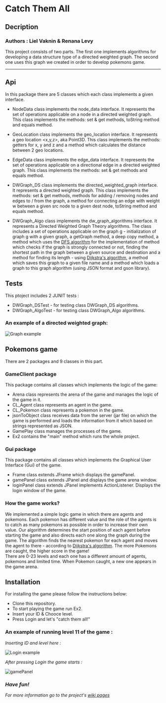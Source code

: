 # Catch Them All 

## Decription
### Authors : Liel Vaknin & Renana Levy

This project consists of two parts.
The first one implements algorithms for developing a data structure type of a directed weighted graph.
The second one uses this graph we created in order to develop pokemons game.

---
## Api

 In this package there are 5 classes which each class implements a given interface.

* NodeData class implements the node_data interface.
It represents the set of operations applicable on a node in a directed weighted graph.
This class implements the methods:
set & get methods, toString method and equals method.

* GeoLocation class implements the geo_location interface.
It represents a geo location <x,y,z>, aka Point3D.
This class implements the methods: 
getters for x, y and z and a method which calculates the distance between 2 geo locations. 

* EdgeData class implements the edge_data interface.
It represents the set of operations applicable on a directional edge in a directed weighted graph.
This class implements the methods:
set & get methods and equals method.

* DWGraph_DS class implements the directed_weighted_graph interface.
It represents a directed weighted graph.
This class implements the methods:
set & get methods, methods for adding / removing nodes and edges to / from the graph,
a method for connecting an edge with weight w between a given src node to a given dest node, toString method and equals method.

* DWGraph_Algo class implements the dw_graph_algorithms interface.
It represents a Directed Weighted Graph Theory algorithms.
The class includes a set of operations applicable on the graph g - 
initialization of graph g with a given graph, a getGraph method, a deep copy method, 
a method which uses the [DFS algorithm](https://en.wikipedia.org/wiki/Depth-first_search) for the implementation of method which checks
if the graph is strongly connected or not, finding the shortest path in the graph between a given source and destination and a method for finding its length - using  [Dijkstra's algorithm](https://en.wikipedia.org/wiki/Dijkstra%27s_algorithm),
a method which saves this graph to a given file name and a method which loads a graph to this graph algorithm (using JSON format and gson library).


## Tests
This ptoject includes 2 JUNIT tests :
 -  DWGraph_DSTest - for testing class DWGraph_DS algorithms.
 -  DWGraph_AlgoTest - for testing class DWGraph_Algo algorithms. 
 
### An example of a directed weighted graph: 

![Graph example](https://github.com/LielVaknin/ex2/blob/master/resources/Graph%20example.png)

## Pokemons game 

 There are 2 packages and 9 classes in this part.
 
 ### GameClient package
 
 This package contains all classes which implements the logic of the game:
* Arena class represents the arena of the game and manages the logic of the game in it.
* CL_Agent class represents an agent in the game.
* CL_Pokemon class represents a pokemon in the game.
* jsonToObject class receives data from the server (jar file) on which the game is performed and loads the information from it which based on strings represented as JSON.
* GamePlay class manages the processes of the game.
* Ex2 contains the "main" method which runs the whole project.

 ### Gui package
 
 This package contains all classes which implements the Graphical User Interface (Gui) of the game.
 * Frame class extends JFrame which displays the gamePanel.
 * gamePanel class extends JPanel and displays the game arena window.
 * loginPanel class extends JPanel implements ActionListener. Displays the login window of the game.
 
### How the game works?

We implemented a simple logic game in which there are agents and pokemons.
Each pokemon has different value and the role of the agents is to catch as many pokemons as 
possible in order to increase their own value.
Our algorithm determines the start position of each agent before starting the game and also directs each one along the graph during the game.
The algorithm finds the nearest pokemon for each agent and moves the agent to there - according to [Dijkstra's algorithm](https://en.wikipedia.org/wiki/Dijkstra%27s_algorithm).
The more Pokemons are caught, the higher score in the game!<br />
There are 0-23 levels and each one has a different amount of agents, pokemons and limited time.
When Pokemon caught, a new one appears in the game arena.

## Installation
For installing the game please follow the instructions below:
* Clone this repository.
* To start playing the game run Ex2.
* Insert your ID & Chooce level.
* Press Login and let's "catch them all!"

### An example of running level 11 of the game :

*Inserting ID and level here :*

![Login example](https://github.com/LielVaknin/ex2/blob/master/resources/Login%20example.PNG)

*After pressing Login the game starts :*

![gamePanel](https://github.com/LielVaknin/ex2/blob/master/resources/gamePanel.PNG)

### *Have fun!*

*For more information go to the project's [wiki pages](https://github.com/LielVaknin/ex2/wiki)*


 


